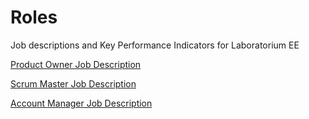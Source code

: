 # Roles
Job descriptions and Key Performance Indicators for Laboratorium EE

[Product Owner Job Description](https://github.com/EE/roles/blob/main/PO.md)

[Scrum Master Job Description](https://github.com/EE/roles/blob/main/Scrum%20Master.md)

[Account Manager Job Description](https://github.com/EE/roles/blob/main/Account%20Manager.md)
